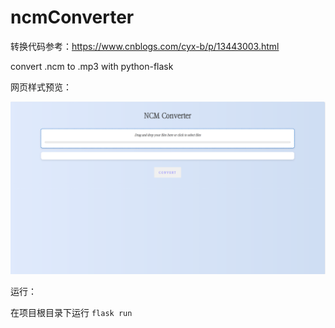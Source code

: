 # ncmConverter

转换代码参考：https://www.cnblogs.com/cyx-b/p/13443003.html

convert .ncm to .mp3 with python-flask

网页样式预览：

<img width="1246" alt="image" src="./image.png">

运行：

在项目根目录下运行 `flask run`
